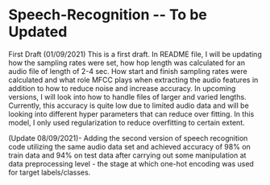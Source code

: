 # Speech-Recognition -- To be Updated
First Draft (01/09/2021)
This is a first draft. In README file, I will be updating how the sampling rates were set, how hop length was calculated for an audio file of length of 2-4 sec. How start and finish sampling rates were calculated and what role MFCC plays when extracting the audio features in addition to how to reduce noise and increase accuracy. In upcoming versions, I will look into how to handle files of larger and varied lengths. Currently, this accuracy is quite low due to limited audio data and will be looking into different hyper parameters that can reduce over fitting. In this model, I only used regularization to reduce overfitting to certain extent. 

(Update 08/09/2021)-  Adding the second version of speech recognition code utilizing the same audio data set and achieved accuracy of 98% on train data and 94% on test data after carrying out some manipulation at data preprocessing level - the stage at which one-hot encoding was used for target labels/classes.
